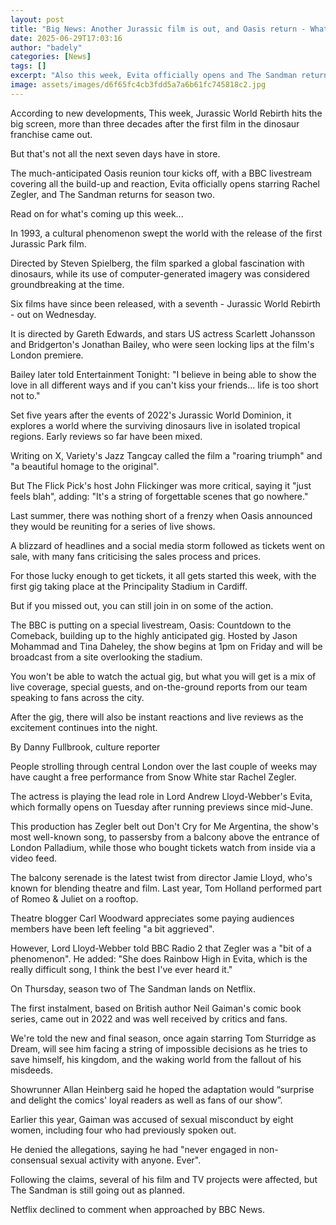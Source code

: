 ```yaml
---
layout: post
title: "Big News: Another Jurassic film is out, and Oasis return - What's coming up this week"
date: 2025-06-29T17:03:16
author: "badely"
categories: [News]
tags: []
excerpt: "Also this week, Evita officially opens and The Sandman returns for season two."
image: assets/images/d6f65fc4cb3fdd5a7a6b61fc745818c2.jpg
---
```


According to new developments, This week, Jurassic World Rebirth hits the big screen, more than three decades after the first film in the dinosaur franchise came out.

But that's not all the next seven days have in store.

The much-anticipated Oasis reunion tour kicks off, with a BBC livestream covering all the build-up and reaction, Evita officially opens starring Rachel Zegler, and The Sandman returns for season two.

Read on for what's coming up this week...

In 1993, a cultural phenomenon swept the world with the release of the first Jurassic Park film.

Directed by Steven Spielberg, the film sparked a global fascination with dinosaurs, while its use of computer-generated imagery was considered groundbreaking at the time.

Six films have since been released, with a seventh - Jurassic World Rebirth - out on Wednesday.

It is directed by Gareth Edwards, and stars US actress Scarlett Johansson and Bridgerton's Jonathan Bailey, who were seen locking lips at the film's London premiere.

Bailey later told Entertainment Tonight: "I believe in being able to show the love in all different ways and if you can't kiss your friends... life is too short not to." 

Set five years after the events of 2022's Jurassic World Dominion, it explores a world where the surviving dinosaurs live in isolated tropical regions. Early reviews so far have been mixed.

Writing on X, Variety's Jazz Tangcay called the film a "roaring triumph" and "a beautiful homage to the original".

But The Flick Pick's host John Flickinger was more critical, saying it "just feels blah", adding: "It's a string of forgettable scenes that go nowhere."

Last summer, there was nothing short of a frenzy when Oasis announced they would be reuniting for a series of live shows.

A blizzard of headlines and a social media storm followed as tickets went on sale, with many fans criticising the sales process and prices.

For those lucky enough to get tickets, it all gets started this week, with the first gig taking place at the Principality Stadium in Cardiff.

But if you missed out, you can still join in on some of the action.

The BBC is putting on a special livestream, Oasis: Countdown to the Comeback, building up to the highly anticipated gig. Hosted by Jason Mohammad and Tina Daheley, the show begins at 1pm on Friday and will be broadcast from a site overlooking the stadium.

You won't be able to watch the actual gig, but what you will get is a mix of live coverage, special guests, and on-the-ground reports from our team speaking to fans across the city.

After the gig, there will also be instant reactions and live reviews as the excitement continues into the night.

By Danny Fullbrook, culture reporter

People strolling through central London over the last couple of weeks may have caught a free performance from Snow White star Rachel Zegler.

The actress is playing the lead role in Lord Andrew Lloyd-Webber's Evita, which formally opens on Tuesday after running previews since mid-June.

This production has Zegler belt out Don't Cry for Me Argentina, the show's most well-known song, to passersby from a balcony above the entrance of London Palladium, while those who bought tickets watch from inside via a video feed.

The balcony serenade is the latest twist from director Jamie Lloyd, who's known for blending theatre and film. Last year, Tom Holland performed part of Romeo & Juliet on a rooftop.

Theatre blogger Carl Woodward appreciates some paying audiences members have been left feeling "a bit aggrieved".

However, Lord Lloyd-Webber told BBC Radio 2 that Zegler was a "bit of a phenomenon". He added: "She does Rainbow High in Evita, which is the really difficult song, I think the best I've ever heard it."

On Thursday, season two of The Sandman lands on Netflix.

The first instalment, based on British author Neil Gaiman's comic book series, came out in 2022 and was well received by critics and fans.

We're told the new and final season, once again starring Tom Sturridge as Dream, will see him facing a string of impossible decisions as he tries to save himself, his kingdom, and the waking world from the fallout of his misdeeds.

Showrunner Allan Heinberg said he hoped the adaptation would “surprise and delight the comics' loyal readers as well as fans of our show”.

Earlier this year, Gaiman was accused of sexual misconduct by eight women, including four who had previously spoken out.

He denied the allegations, saying he had "never engaged in non-consensual sexual activity with anyone. Ever".

Following the claims, several of his film and TV projects were affected, but The Sandman is still going out as planned.

Netflix declined to comment when approached by BBC News.

